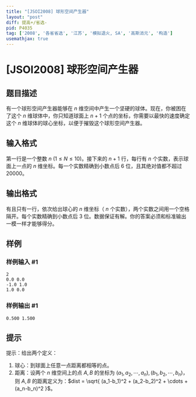 ```yaml
---
title: "[JSOI2008] 球形空间产生器"
layout: "post"
diff: 提高+/省选-
pid: P4035
tag: ['2008', '各省省选', '江苏', '模拟退火, SA', '高斯消元', '构造']
usemathjax: true
---
```


# [JSOI2008] 球形空间产生器
## 题目描述

有一个球形空间产生器能够在 $n$ 维空间中产生一个坚硬的球体。现在，你被困在了这个 $n$ 维球体中，你只知道球面上 $n+1$ 个点的坐标，你需要以最快的速度确定这个 $n$ 维球体的球心坐标，以便于摧毁这个球形空间产生器。
## 输入格式

第一行是一个整数 $n$ $(1\le N\le 10)$。接下来的 $n+1$ 行，每行有 $n$ 个实数，表示球面上一点的 $n$ 维坐标。每一个实数精确到小数点后 $6$ 位，且其绝对值都不超过 $20000$。
## 输出格式

有且只有一行，依次给出球心的 $n$ 维坐标（ $n$ 个实数），两个实数之间用一个空格隔开。每个实数精确到小数点后 $3$ 位。数据保证有解。你的答案必须和标准输出一模一样才能够得分。
## 样例

### 样例输入 #1
```
2
0.0 0.0
-1.0 1.0
1.0 0.0
```
### 样例输出 #1
```
0.500 1.500
```
## 提示

提示：给出两个定义：

1. 球心：到球面上任意一点距离都相等的点。
2. 距离：设两个 $n$ 维空间上的点 $A,B$ 的坐标为 $(a_1, a_2, \cdots , a_n), (b_1, b_2, \cdots , b_n)$，则 $A,B$ 的距离定义为：$dist = \sqrt{ (a_1-b_1)^2 + (a_2-b_2)^2 + \cdots + (a_n-b_n)^2 }$。

